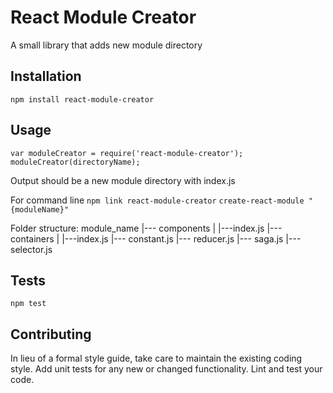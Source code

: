 React Module Creator
=========

A small library that adds new module directory

## Installation

  `npm install react-module-creator`

## Usage

    var moduleCreator = require('react-module-creator');
    moduleCreator(directoryName);
  Output should be a new module directory with index.js

  For command line 
  `npm link react-module-creator`
  `create-react-module "{moduleName}"`

  Folder structure:
   module_name
     |--- components
     |    |---index.js
     |--- containers
     |     |---index.js
     |--- constant.js
     |--- reducer.js
     |--- saga.js
     |--- selector.js

## Tests

  `npm test`

## Contributing

In lieu of a formal style guide, take care to maintain the existing coding style. Add unit tests for any new or changed functionality. Lint and test your code.
